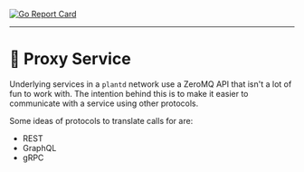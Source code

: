 [![Go Report Card](https://goreportcard.com/badge/github.com/geoffjay/plantd-core/proxy)](https://goreportcard.com/report/github.com/geoffjay/plantd-core/proxy)

---

# 📨 Proxy Service

Underlying services in a `plantd` network use a ZeroMQ API that isn't a lot of
fun to work with. The intention behind this is to make it easier to communicate
with a service using other protocols.

Some ideas of protocols to translate calls for are:

* REST
* GraphQL
* gRPC
